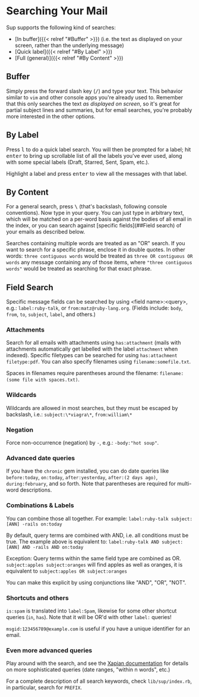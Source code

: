 # Searching Your Mail

Sup supports the following kind of searches:

* [In buffer]({{< relref "#Buffer" >}}) (i.e. the text as displayed on your screen, rather than the underlying message)
* [Quick label]({{< relref "#By Label" >}})
* [Full (general)]({{< relref "#By Content" >}})

## Buffer

Simply press the forward slash key (<kbd>/</kbd>) and type your text. This behavior similar to `vim` and other console apps you're already used to. Remember that this only searches the text *as displayed on screen*, so it's great for partial subject lines and summaries, but for email searches, you're probably more interested in the other options.

## By Label

Press <kbd>l</kbd> to do a quick label search. You will then be prompted for a label; hit <kbd>enter</kbd> to bring up scrollable list of all the labels you've ever used, along with some special labels (Draft, Starred,
Sent, Spam, etc.). 

Highlight a label and press <kbd>enter</kbd> to view all the messages with that label.

## By Content

For a general search, press <kbd>\\</kbd> (that's backslash, following console conventions). Now type in your query. You can just type in arbitrary text, which will be matched on a per-word basis against the bodies of all email in the index, or you can search against [specific fields](##Field search) of your emails as described below. 

Searches containing multiple words are treated as an "OR" search. If you want to search for a specific phrase, enclose it in double quotes. In other words: `three contiguous words` would be treated as `three OR contiguous OR words` any message containing any of those items, where `"three contiguous words"` would be treated as searching for that exact phrase.

## Field Search

Specific message fields can be searched by using <field name\>:<query\>, e.g.: `label:ruby-talk`, or `from:matz@ruby-lang.org`. (Fields include: `body`, `from`, `to`, `subject`, `label`, and others.)

### Attachments
Search for all emails with attachments using `has:attachment` (mails with attachments automatically get labelled with the label `attachment` when indexed). Specific filetypes can be searched for using `has:attachment filetype:pdf`. You can also specify filenames using `filename:somefile.txt`.

Spaces in filenames require parentheses around the filename: `filename:(some file with spaces.txt)`.

### Wildcards
Wildcards are allowed in most searches, but they must be escaped by backslash, i.e.: `subject:\*viagra\*`, `from:william\*`

### Negation
Force non-occurrence (negation) by `-`, e.g.: `-body:"hot soup"`.

### Advanced date queries
If you have the `chronic` gem installed, you can do date queries like `before:today`, `on:today`, `after:yesterday`, `after:(2 days ago)`, `during:february`, and so forth. Note that parentheses are required
for multi-word descriptions.

### Combinations & Labels
You can combine those all together. For example: `label:ruby-talk subject:[ANN] -rails on:today`

By default, query terms are combined with AND, i.e. all conditions must be true. The example above is equivalent to: `label:ruby-talk AND subject:[ANN] AND -rails AND on:today`

Exception: Query terms within the same field type are combined as OR. `subject:apples subject:oranges` will find apples as well as oranges, it is equivalent to `subject:apples OR subject:oranges`

You can make this explicit by using conjunctions like "AND", "OR", "NOT".

### Shortcuts and others 
`is:spam` is translated into `label:Spam`, likewise for some other shortcut queries (`in`, `has`). Note that it will be OR'd with other `label:` queries!

`msgid:123456789@example.com` is useful if you have a unique identifier for an email.

### Even more advanced queries
Play around with the search, and see the [Xapian documentation](http://xapian.org/docs/) for details on
more sophisticated queries (date ranges, "within n words", etc.)

For a complete description of all search keywords, check `lib/sup/index.rb`, in particular, search for `PREFIX`.
